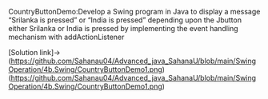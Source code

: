 CountryButtonDemo:Develop a Swing program in Java to display a message “Srilanka is pressed” or “India is
pressed” depending upon the Jbutton either Srilanka or India is pressed by implementing the
event handling mechanism with addActionListener

[Solution link]->
(https://github.com/Sahanau04/Advanced_java_SahanaU/blob/main/SwingOperation/4b.Swing/CountryButtonDemo1.png)
(https://github.com/Sahanau04/Advanced_java_SahanaU/blob/main/SwingOperation/4b.Swing/CountryButtonDemo1.png)
